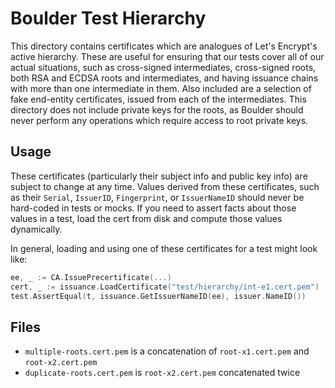 # Boulder Test Hierarchy

This directory contains certificates which are analogues of Let's Encrypt's
active hierarchy. These are useful for ensuring that our tests cover all of
our actual situations, such as cross-signed intermediates, cross-signed roots,
both RSA and ECDSA roots and intermediates, and having issuance chains with
more than one intermediate in them. Also included are a selection of fake
end-entity certificates, issued from each of the intermediates. This directory
does not include private keys for the roots, as Boulder should never perform
any operations which require access to root private keys.

## Usage

These certificates (particularly their subject info and public key info) are
subject to change at any time. Values derived from these certificates, such as
their `Serial`, `IssuerID`, `Fingerprint`, or `IssuerNameID` should never be
hard-coded in tests or mocks. If you need to assert facts about those values
in a test, load the cert from disk and compute those values dynamically.

In general, loading and using one of these certificates for a test might
look like:

```go
ee, _ := CA.IssuePrecertificate(...)
cert, _ := issuance.LoadCertificate("test/hierarchy/int-e1.cert.pem")
test.AssertEqual(t, issuance.GetIssuerNameID(ee), issuer.NameID())
```

## Files
* `multiple-roots.cert.pem` is a concatenation of `root-x1.cert.pem` and `root-x2.cert.pem`
* `duplicate-roots.cert.pem` is `root-x2.cert.pem` concatenated twice
